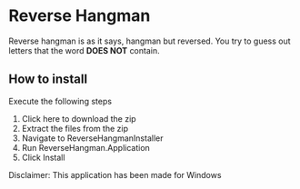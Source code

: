# Reverse Hangman
Reverse hangman is as it says, hangman but reversed. You try to guess out letters that the word **DOES NOT** contain.

## How to install
Execute the following steps
1. Click here to download the zip
2. Extract the files from the zip
3. Navigate to ReverseHangmanInstaller
4. Run ReverseHangman.Application
5. Click Install

Disclaimer: This application has been made for Windows
